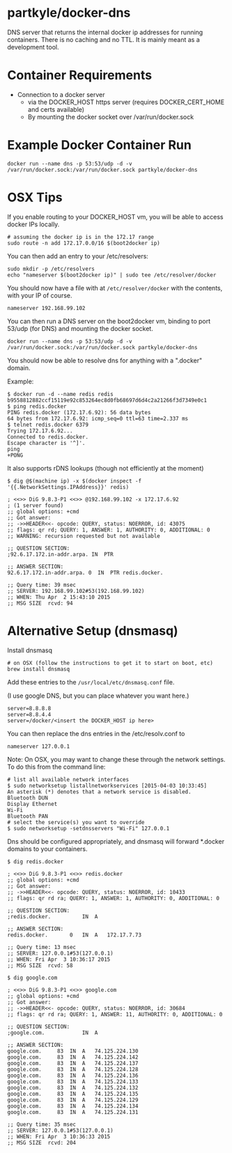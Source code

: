 partkyle/docker-dns
==========

DNS server that returns the internal docker ip addresses for running containers. There is no caching and no TTL. It is mainly meant as a development tool.

# Container Requirements


- Connection to a docker server
  - via the DOCKER_HOST https server (requires DOCKER_CERT_HOME and certs available)
  - By mounting the docker socket over /var/run/docker.sock

# Example Docker Container Run

```
docker run --name dns -p 53:53/udp -d -v /var/run/docker.sock:/var/run/docker.sock partkyle/docker-dns
```

# OSX Tips

If you enable routing to your DOCKER_HOST vm, you will be able to access docker IPs locally.

```
# assuming the docker ip is in the 172.17 range
sudo route -n add 172.17.0.0/16 $(boot2docker ip)
```

You can then add an entry to your /etc/resolvers:

```
sudo mkdir -p /etc/resolvers
echo "nameserver $(boot2docker ip)" | sudo tee /etc/resolver/docker
```

You should now have a file with at `/etc/resolver/docker` with the contents, with your IP of course.

```
nameserver 192.168.99.102
```

You can then run a DNS server on the boot2docker vm, binding to port 53/udp (for DNS) and mounting the docker socket.

```
docker run --name dns -p 53:53/udp -d -v /var/run/docker.sock:/var/run/docker.sock partkyle/docker-dns
```

You should now be able to resolve dns for anything with a ".docker" domain.

Example:

```
$ docker run -d --name redis redis
b9558812882ccf15119e92c853264ec8d0fb68697d6d4c2a21266f3d7349e0c1
$ ping redis.docker
PING redis.docker (172.17.6.92): 56 data bytes
64 bytes from 172.17.6.92: icmp_seq=0 ttl=63 time=2.337 ms
$ telnet redis.docker 6379
Trying 172.17.6.92...
Connected to redis.docker.
Escape character is '^]'.
ping
+PONG
```


It also supports rDNS lookups (though not efficiently at the moment)

```
$ dig @$(machine ip) -x $(docker inspect -f '{{.NetworkSettings.IPAddress}}' redis)

; <<>> DiG 9.8.3-P1 <<>> @192.168.99.102 -x 172.17.6.92
; (1 server found)
;; global options: +cmd
;; Got answer:
;; ->>HEADER<<- opcode: QUERY, status: NOERROR, id: 43075
;; flags: qr rd; QUERY: 1, ANSWER: 1, AUTHORITY: 0, ADDITIONAL: 0
;; WARNING: recursion requested but not available

;; QUESTION SECTION:
;92.6.17.172.in-addr.arpa. IN  PTR

;; ANSWER SECTION:
92.6.17.172.in-addr.arpa. 0  IN  PTR redis.docker.

;; Query time: 39 msec
;; SERVER: 192.168.99.102#53(192.168.99.102)
;; WHEN: Thu Apr  2 15:43:10 2015
;; MSG SIZE  rcvd: 94
```

# Alternative Setup (dnsmasq)

Install dnsmasq

```
# on OSX (follow the instructions to get it to start on boot, etc)
brew install dnsmasq
```

Add these entries to the `/usr/local/etc/dnsmasq.conf` file.

(I use google DNS, but you can place whatever you want here.)

```
server=8.8.8.8
server=8.8.4.4
server=/docker/<insert the DOCKER_HOST ip here>
```

You can then replace the dns entries in the /etc/resolv.conf to

```
nameserver 127.0.0.1
```

Note: On OSX, you may want to change these through the network settings. To do this from the command line:

```
# list all available network interfaces
$ sudo networksetup listallnetworkservices [2015-04-03 10:33:45]
An asterisk (*) denotes that a network service is disabled.
Bluetooth DUN
Display Ethernet
Wi-Fi
Bluetooth PAN
# select the service(s) you want to override
$ sudo networksetup -setdnsservers "Wi-Fi" 127.0.0.1
```

Dns should be configured appropriately, and dnsmasq will forward *.docker domains to your containers.

```
$ dig redis.docker

; <<>> DiG 9.8.3-P1 <<>> redis.docker
;; global options: +cmd
;; Got answer:
;; ->>HEADER<<- opcode: QUERY, status: NOERROR, id: 10433
;; flags: qr rd ra; QUERY: 1, ANSWER: 1, AUTHORITY: 0, ADDITIONAL: 0

;; QUESTION SECTION:
;redis.docker.			IN	A

;; ANSWER SECTION:
redis.docker.		0	IN	A	172.17.7.73

;; Query time: 13 msec
;; SERVER: 127.0.0.1#53(127.0.0.1)
;; WHEN: Fri Apr  3 10:36:17 2015
;; MSG SIZE  rcvd: 58

$ dig google.com

; <<>> DiG 9.8.3-P1 <<>> google.com
;; global options: +cmd
;; Got answer:
;; ->>HEADER<<- opcode: QUERY, status: NOERROR, id: 30684
;; flags: qr rd ra; QUERY: 1, ANSWER: 11, AUTHORITY: 0, ADDITIONAL: 0

;; QUESTION SECTION:
;google.com.			IN	A

;; ANSWER SECTION:
google.com.		83	IN	A	74.125.224.130
google.com.		83	IN	A	74.125.224.142
google.com.		83	IN	A	74.125.224.137
google.com.		83	IN	A	74.125.224.128
google.com.		83	IN	A	74.125.224.136
google.com.		83	IN	A	74.125.224.133
google.com.		83	IN	A	74.125.224.132
google.com.		83	IN	A	74.125.224.135
google.com.		83	IN	A	74.125.224.129
google.com.		83	IN	A	74.125.224.134
google.com.		83	IN	A	74.125.224.131

;; Query time: 35 msec
;; SERVER: 127.0.0.1#53(127.0.0.1)
;; WHEN: Fri Apr  3 10:36:33 2015
;; MSG SIZE  rcvd: 204
```
